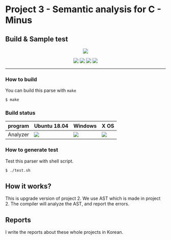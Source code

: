 # Project 3 - Semantic analysis for C - Minus
## **Build & Sample test**

<p align=center>
<img src="https://user-images.githubusercontent.com/35682872/48176062-e3e39880-e351-11e8-8926-5f1928254a09.gif"/>
</p>

<p align=center>
<img src="https://img.shields.io/badge/gcc-5.xx-green.svg"/>
<img src="https://img.shields.io/badge/dependencies-make-green.svg"/>
<img src="https://img.shields.io/badge/dependencies-flex-green.svg"/>
<img src="https://img.shields.io/badge/dependencies-bison-green.svg">
</p>

****************************
### **How to build**
You can build this parse with `make`
```bash
$ make
```

### **Build status**
|program | Ubuntu 18.04 | Windows | X OS |
|----  |   ----   | ---- | ---- |
|Analyzer|  <img src="https://img.shields.io/badge/build-passing-green.svg"/> | <img src="https://img.shields.io/badge/build-failure-red.svg"/> | <img src="https://img.shields.io/badge/build-passing-green.svg"/>  |

### **How to generate test**
Test this parser with shell script.
```bash
$ ./test.sh
```
## **How it works?**
This is upgrade version of project 2. We use AST which is made in project 2. The compiler will analyze the AST, and report the errors.

## **Reports**
I write the reports about these whole projects in Korean.